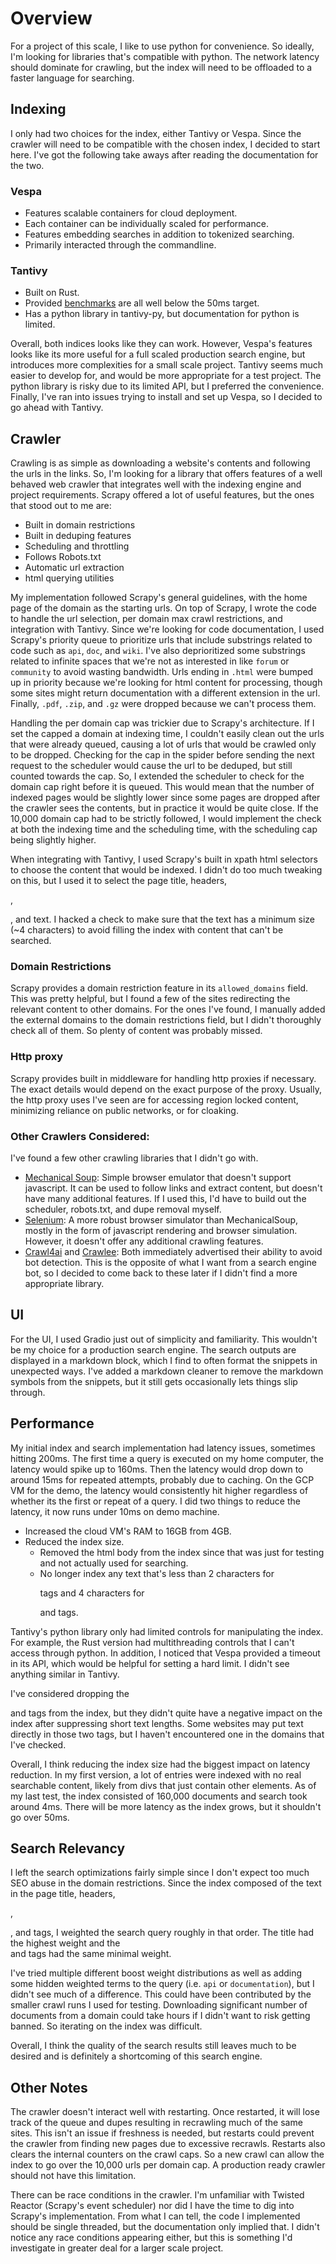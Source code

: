 # Overview

For a project of this scale, I like to use python for convenience. So ideally, I'm looking for libraries that's compatible with python. The network latency should dominate for crawling, but the index will need to be offloaded to a faster language for searching.

## Indexing

I only had two choices for the index, either Tantivy or Vespa. Since the crawler will need to be compatible with the chosen index, I decided to start here. I've got the following take aways after reading the documentation for the two.

### Vespa

- Features scalable containers for cloud deployment.
- Each container can be individually scaled for performance.
- Features embedding searches in addition to tokenized searching.
- Primarily interacted through the commandline.

### Tantivy

- Built on Rust.
- Provided [benchmarks](https://tantivy-search.github.io/bench/) are all well below the 50ms target.
- Has a python library in tantivy-py, but documentation for python is limited.

Overall, both indices looks like they can work. However, Vespa's features looks like its more useful for a full scaled production search engine, but introduces more complexities for a small scale project. Tantivy seems much easier to develop for, and would be more appropriate for a test project. The python library is risky due to its limited API, but I preferred the convenience. Finally, I've ran into issues trying to install and set up Vespa, so I decided to go ahead with Tantivy.

## Crawler

Crawling is as simple as downloading a website's contents and following the urls in the links. So, I'm looking for a library that offers features of a well behaved web crawler that integrates well with the indexing engine and project requirements. Scrapy offered a lot of useful features, but the ones that stood out to me are:

- Built in domain restrictions
- Built in deduping features
- Scheduling and throttling
- Follows Robots.txt
- Automatic url extraction
- html querying utilities

My implementation followed Scrapy's general guidelines, with the home page of the domain as the starting urls. On top of Scrapy, I wrote the code to handle the url selection, per domain max crawl restrictions, and integration with Tantivy. Since we're looking for code documentation, I used Scrapy's priority queue to prioritize urls that include substrings related to code such as `api`, `doc`, and `wiki`. I've also deprioritized some substrings related to infinite spaces that we're not as interested in like `forum` or `community` to avoid wasting bandwidth. Urls ending in `.html` were bumped up in priority because we're looking for html content for processing, though some sites might return documentation with a different extension in the url. Finally, `.pdf`, `.zip`, and `.gz` were dropped because we can't process them.

Handling the per domain cap was trickier due to Scrapy's architecture. If I set the capped a domain at indexing time, I couldn't easily clean out the urls that were already queued, causing a lot of urls that would be crawled only to be dropped. Checking for the cap in the spider before sending the next request to the scheduler would cause the url to be deduped, but still counted towards the cap. So, I extended the scheduler to check for the domain cap right before it is queued. This would mean that the number of indexed pages would be slightly lower since some pages are dropped after the crawler sees the contents, but in practice it would be quite close. If the 10,000 domain cap had to be strictly followed, I would implement the check at both the indexing time and the scheduling time, with the scheduling cap being slightly higher.

When integrating with Tantivy, I used Scrapy's built in xpath html selectors to choose the content that would be indexed. I didn't do too much tweaking on this, but I used it to select the page title, headers, <p>, <div>, and <span> text. I hacked a check to make sure that the text has a minimum size (~4 characters) to avoid filling the index with content that can't be searched.

### Domain Restrictions

Scrapy provides a domain restriction feature in its `allowed_domains` field. This was pretty helpful, but I found a few of the sites redirecting the relevant content to other domains. For the ones I've found, I manually added the external domains to the domain restrictions field, but I didn't thoroughly check all of them. So plenty of content was probably missed.

### Http proxy

Scrapy provides built in middleware for handling http proxies if necessary. The exact details would depend on the exact purpose of the proxy. Usually, the http proxy uses I've seen are for accessing region locked content, minimizing reliance on public networks, or for cloaking.

### Other Crawlers Considered:

I've found a few other crawling libraries that I didn't go with.

- [Mechanical Soup](https://github.com/MechanicalSoup/MechanicalSoup): Simple browser emulator that doesn't support javascript. It can be used to follow links and extract content, but doesn't have many additional features. If I used this, I'd have to build out the scheduler, robots.txt, and dupe removal myself.
- [Selenium](https://github.com/SeleniumHQ/selenium): A more robust browser simulator than MechanicalSoup, mostly in the form of javascript rendering and browser simulation. However, it doesn't offer any additional crawling features.
- [Crawl4ai](https://github.com/unclecode/crawl4ai) and [Crawlee](https://github.com/apify/crawlee): Both immediately advertised their ability to avoid bot detection. This is the opposite of what I want from a search engine bot, so I decided to come back to these later if I didn't find a more appropriate library.

## UI

For the UI, I used Gradio just out of simplicity and familiarity. This wouldn't be my choice for a production search engine. The search outputs are displayed in a markdown block, which I find to often format the snippets in unexpected ways. I've added a markdown cleaner to remove the markdown symbols from the snippets, but it still gets occasionally lets things slip through.

## Performance

My initial index and search implementation had latency issues, sometimes hitting 200ms. The first time a query is executed on my home computer, the latency would spike up to 160ms. Then the latency would drop down to around 15ms for repeated attempts, probably due to caching. On the GCP VM for the demo, the latency would consistently hit higher regardless of whether its the first or repeat of a query. I did two things to reduce the latency, it now runs under 10ms on demo machine.

- Increased the cloud VM's RAM to 16GB from 4GB.
- Reduced the index size.
	- Removed the html body from the index since that was just for testing and not actually used for searching.
	- No longer index any text that's less than 2 characters for <p> tags and 4 characters for <div> and <span> tags.

Tantivy's python library only had limited controls for manipulating the index. For example, the Rust version had multithreading controls that I can't access through python. In addition, I noticed that Vespa provided a timeout in its API, which would be helpful for setting a hard limit. I didn't see anything similar in Tantivy.

I've considered dropping the <div> and <span> tags from the index, but they didn't quite have a negative impact on the index after suppressing short text lengths. Some websites may put text directly in those two tags, but I haven't encountered one in the domains that I've checked.

Overall, I think reducing the index size had the biggest impact on latency reduction. In my first version, a lot of entries were indexed with no real searchable content, likely from divs that just contain other elements. As of my last test, the index consisted of 160,000 documents and search took around 4ms. There will be more latency as the index grows, but it shouldn't go over 50ms.

## Search Relevancy

I left the search optimizations fairly simple since I don't expect too much SEO abuse in the domain restrictions. Since the index composed of the text in the page title, headers, <p>, <div>, and <span> tags, I weighted the search query roughly in that order. The title had the highest weight and the <div> and <span> tags had the same minimal weight.

I've tried multiple different boost weight distributions as well as adding some hidden weighted terms to the query (i.e. `api` or `documentation`), but I didn't see much of a difference. This could have been contributed by the smaller crawl runs I used for testing. Downloading significant number of documents from a domain could take hours if I didn't want to risk getting banned. So iterating on the index was difficult.

Overall, I think the quality of the search results still leaves much to be desired and is definitely a shortcoming of this search engine.

## Other Notes

The crawler doesn't interact well with restarting. Once restarted, it will lose track of the queue and dupes resulting in recrawling much of the same sites. This isn't an issue if freshness is needed, but restarts could prevent the crawler from finding new pages due to excessive recrawls. Restarts also clears the internal counters on the crawl caps. So a new crawl can allow the index to go over the 10,000 urls per domain cap. A production ready crawler should not have this limitation.

There can be race conditions in the crawler. I'm unfamiliar with Twisted Reactor (Scrapy's event scheduler) nor did I have the time to dig into Scrapy's implementation. From what I can tell, the code I implemented should be single threaded, but the documentation only implied that. I didn't notice any race conditions appearing either, but this is something I'd investigate in greater deal for a larger scale project. 



